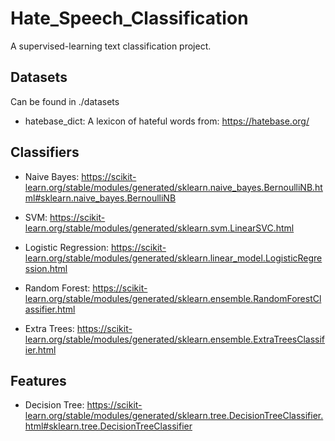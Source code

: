 # Hate_Speech_Classification
A supervised-learning text classification project.

## Datasets

Can be found in ./datasets

 - hatebase_dict: A lexicon of hateful words from: https://hatebase.org/

## Classifiers

 - Naive Bayes: https://scikit-learn.org/stable/modules/generated/sklearn.naive_bayes.BernoulliNB.html#sklearn.naive_bayes.BernoulliNB
 
 - SVM: https://scikit-learn.org/stable/modules/generated/sklearn.svm.LinearSVC.html

 - Logistic Regression: https://scikit-learn.org/stable/modules/generated/sklearn.linear_model.LogisticRegression.html

 - Random Forest: https://scikit-learn.org/stable/modules/generated/sklearn.ensemble.RandomForestClassifier.html

 - Extra Trees: https://scikit-learn.org/stable/modules/generated/sklearn.ensemble.ExtraTreesClassifier.html
## Features

 - Decision Tree: https://scikit-learn.org/stable/modules/generated/sklearn.tree.DecisionTreeClassifier.html#sklearn.tree.DecisionTreeClassifier

 